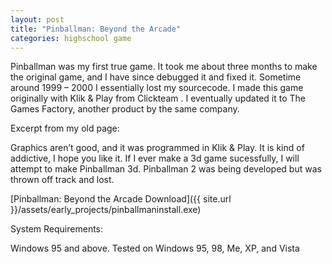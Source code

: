 ```yaml
---
layout: post
title: "Pinballman: Beyond the Arcade"
categories: highschool game
---
```

Pinballman was my first true game.  It took me about three months to make the original game, and I have since debugged it and fixed it.  Sometime around 1999 – 2000 I essentially lost my sourcecode.  I made this game originally with Klik & Play from Clickteam .  I eventually updated it to The Games Factory, another product by the same company.

Excerpt from my old page:

Graphics aren’t good, and it was programmed in Klik & Play. It is kind of addictive, I hope you like it. If I ever make a 3d game sucessfully, I will attempt to make Pinballman 3d. Pinballman 2 was being developed but was thrown off track and lost.

[Pinballman: Beyond the Arcade Download]({{ site.url }}/assets/early_projects/pinballmaninstall.exe)

System Requirements:

Windows 95 and above. Tested on Windows 95, 98, Me, XP, and Vista